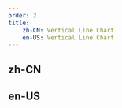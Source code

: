```yaml
---
order: 2
title:
    zh-CN: Vertical Line Chart
    en-US: Vertical Line Chart
---
```


## zh-CN

## en-US
